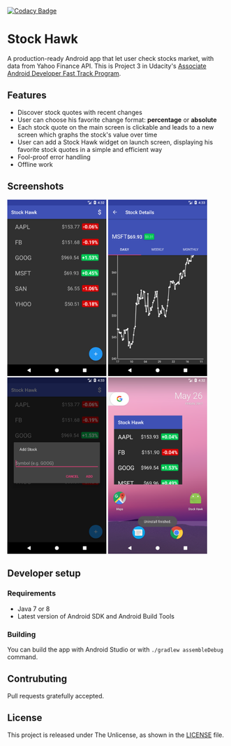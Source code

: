 [![Codacy Badge](https://api.codacy.com/project/badge/Grade/d8e2694d1bd04633a19088f42ec5ae78)](https://www.codacy.com/app/thomasdom/stock-hawk?utm_source=github.com&utm_medium=referral&utm_content=thomasdom/stock-hawk&utm_campaign=badger) 

Stock Hawk
==================

A production-ready Android app that let user check stocks market, with data from Yahoo Finance API.
This is Project 3 in Udacity's [Associate Android Developer Fast Track Program](https://www.udacity.com/course/android-developer-nanodegree-by-google--nd801).

Features
--------

- Discover stock quotes with recent changes
- User can choose his favorite change format: **percentage** or **absolute**
- Each stock quote on the main screen is clickable and leads to a new screen which graphs the stock's value over time
- User can add a Stock Hawk widget on launch screen, displaying his favorite stock quotes in a simple and efficient way
- Fool-proof error handling
- Offline work

Screenshots
-----------

<img width="45%" src=".github/main.png" /> <img width="45%" src=".github/detail.png" />
<img width="45%" src=".github/dialog.png" /> <img width="45%" src=".github/widget.png" />

Developer setup
---------------

### Requirements

- Java 7 or 8
- Latest version of Android SDK and Android Build Tools

### Building

You can build the app with Android Studio or with `./gradlew assembleDebug` command.


Contrubuting
------------

Pull requests gratefully accepted.

License
-------

This project is released under The Unlicense, as shown in the [LICENSE][1] file.

[1]: LICENSE
